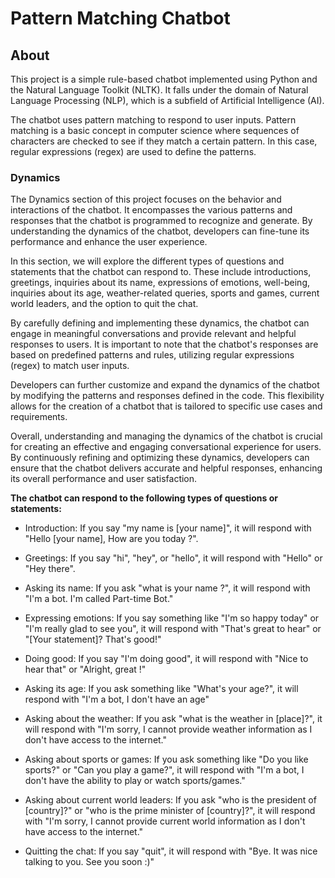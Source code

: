 # Pattern Matching Chatbot

## About

This project is a simple rule-based chatbot implemented using Python and the Natural Language Toolkit (NLTK). It falls under the domain of Natural Language Processing (NLP), which is a subfield of Artificial Intelligence (AI).

The chatbot uses pattern matching to respond to user inputs. Pattern matching is a basic concept in computer science where sequences of characters are checked to see if they match a certain pattern. In this case, regular expressions (regex) are used to define the patterns.

### Dynamics

The Dynamics section of this project focuses on the behavior and interactions of the chatbot. It encompasses the various patterns and responses that the chatbot is programmed to recognize and generate. By understanding the dynamics of the chatbot, developers can fine-tune its performance and enhance the user experience.

In this section, we will explore the different types of questions and statements that the chatbot can respond to. These include introductions, greetings, inquiries about its name, expressions of emotions, well-being, inquiries about its age, weather-related queries, sports and games, current world leaders, and the option to quit the chat.

By carefully defining and implementing these dynamics, the chatbot can engage in meaningful conversations and provide relevant and helpful responses to users. It is important to note that the chatbot's responses are based on predefined patterns and rules, utilizing regular expressions (regex) to match user inputs.

Developers can further customize and expand the dynamics of the chatbot by modifying the patterns and responses defined in the code. This flexibility allows for the creation of a chatbot that is tailored to specific use cases and requirements.

Overall, understanding and managing the dynamics of the chatbot is crucial for creating an effective and engaging conversational experience for users. By continuously refining and optimizing these dynamics, developers can ensure that the chatbot delivers accurate and helpful responses, enhancing its overall performance and user satisfaction.

**The chatbot can respond to the following types of questions or statements:**

- Introduction: If you say "my name is [your name]", it will respond with "Hello [your name], How are you today ?".

- Greetings: If you say "hi", "hey", or "hello", it will respond with "Hello" or "Hey there".

- Asking its name: If you ask "what is your name ?", it will respond with "I'm a bot. I'm called Part-time Bot."

- Expressing emotions: If you say something like "I'm so happy today" or "I'm really glad to see you", it will respond with "That's great to hear" or "[Your statement]? That's good!"

- Doing good: If you say "I'm doing good", it will respond with "Nice to hear that" or "Alright, great !"

- Asking its age: If you ask something like "What's your age?", it will respond with "I'm a bot, I don't have an age"

- Asking about the weather: If you ask "what is the weather in [place]?", it will respond with "I'm sorry, I cannot provide weather information as I don't have access to the internet."

- Asking about sports or games: If you ask something like "Do you like sports?" or "Can you play a game?", it will respond with "I'm a bot, I don't have the ability to play or watch sports/games."

- Asking about current world leaders: If you ask "who is the president of [country]?" or "who is the prime minister of [country]?", it will respond with "I'm sorry, I cannot provide current world information as I don't have access to the internet."

- Quitting the chat: If you say "quit", it will respond with "Bye. It was nice talking to you. See you soon :)"